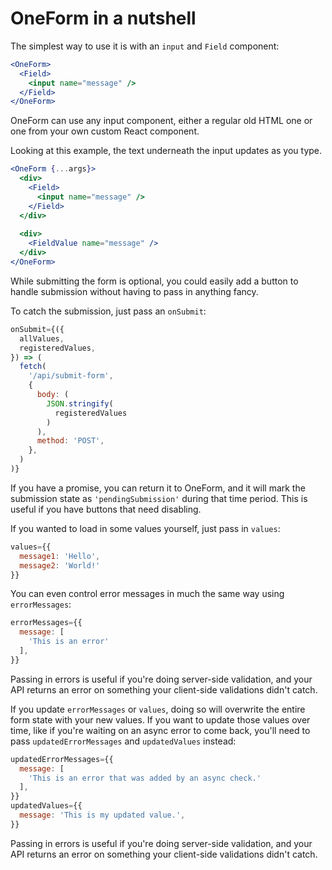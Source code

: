 # OneForm in a nutshell

The simplest way to use it is with an `input` and `Field` component:

```jsx
<OneForm>
  <Field>
    <input name="message" />
  </Field>
</OneForm>
```

OneForm can use any input component, either a regular old HTML one or one from your own custom React component.

Looking at this example, the text underneath the input updates as you type.

```jsx
<OneForm {...args}>
  <div>
    <Field>
      <input name="message" />
    </Field>
  </div>
  
  <div>
    <FieldValue name="message" />
  </div>
</OneForm>
```

While submitting the form is optional, you could easily add a button to handle submission without having to pass in anything fancy.

To catch the submission, just pass an `onSubmit`:

```javascript
onSubmit={({
  allValues,
  registeredValues,
}) => (
  fetch(
    '/api/submit-form',
    {
      body: (
        JSON.stringify(
          registeredValues
        )
      ),
      method: 'POST',
    },
  )
)}
```

If you have a promise, you can return it to OneForm, and it will mark the submission state as `'pendingSubmission'` during that time period. This is useful if you have buttons that need disabling.

If you wanted to load in some values yourself, just pass in `values`:

```javascript
values={{
  message1: 'Hello',
  message2: 'World!'
}}
```

You can even control error messages in much the same way using `errorMessages`:

```javascript
errorMessages={{
  message: [
    'This is an error'
  ],
}}
```

Passing in errors is useful if you're doing server-side validation, and your API returns an error on something your client-side validations didn't catch.

If you update `errorMessages` or `values`, doing so will overwrite the entire form state with your new values. If you want to update those values over time, like if you're waiting on an async error to come back, you'll need to pass `updatedErrorMessages` and `updatedValues` instead:

```javascript
updatedErrorMessages={{
  message: [
    'This is an error that was added by an async check.'
  ],
}}
updatedValues={{
  message: 'This is my updated value.',
}}
```

Passing in errors is useful if you're doing server-side validation, and your API returns an error on something your client-side validations didn't catch.

